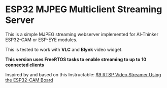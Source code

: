 # ESP32 MJPEG Multiclient Streaming Server

This is a simple MJPEG streaming webserver implemented for AI-Thinker ESP32-CAM or ESP-EYE modules. 

This is tested to work with **VLC** and **Blynk** video widget. 



**This version uses FreeRTOS tasks to enable streaming to up to 10 connected clients**



Inspired by and based on this Instructable: [$9 RTSP Video Streamer Using the ESP32-CAM Board](https://www.instructables.com/id/9-RTSP-Video-Streamer-Using-the-ESP32-CAM-Board/)



